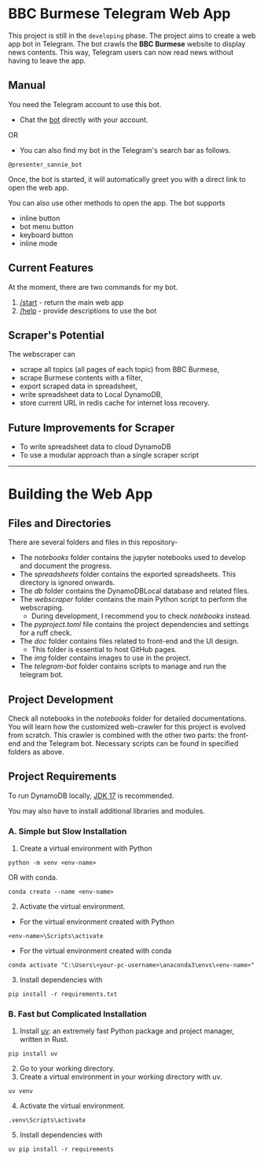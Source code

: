 # BBC Burmese Telegram Web App
This project is still in the `developing` phase. The project aims to create a web app bot in Telegram. The bot crawls the **BBC Burmese** website to display news contents. This way, Telegram users can now read news without having to leave the app.

## Manual
You need the Telegram account to use this bot.
- Chat the [bot](http://t.me/presenter_sannie_bot) directly with your account.

OR
- You can also find my bot in the Telegram's search bar as follows.
```console
@presenter_sannie_bot
```
Once, the bot is started, it will automatically greet you with a direct link to open the web app. 

You can also use other methods to open the app. The bot supports
- inline button
- bot menu button
- keyboard button
- inline mode

## Current Features
At the moment, there are two commands for my bot.
1. [/start]() - return the main web app
2. [/help]() - provide descriptions to use the bot

## Scraper's Potential
The webscraper can
- scrape all topics (all pages of each topic) from BBC Burmese,
- scrape Burmese contents with a filter,
- export scraped data in spreadsheet,
- write spreadsheet data to Local DynamoDB,
- store current URL in redis cache for internet loss recovery.

## Future Improvements for Scraper
- To write spreadsheet data to cloud DynamoDB
- To use a modular approach than a single scraper script

***

# Building the Web App
## Files and Directories
There are several folders and files in this repository-
- The _notebooks_ folder contains the jupyter notebooks used to develop and document the progress.
- The _spreadsheets_ folder contains the exported spreadsheets. This directory is ignored onwards.
- The _db_ folder contains the DynamoDBLocal database and related files.
- The _webscraper_ folder contains the main Python script to perform the webscraping.
    - During development, I recommend you to check _notebooks_ instead. 
- The _pyproject.toml_ file contains the project dependencies and settings for a ruff check.
- The _doc_ folder contains files related to front-end and the UI design.
    - This folder is essential to host GitHub pages.
- The _img_ folder contains images to use in the project.
- The _telegram-bot_ folder contains scripts to manage and run the telegram bot.

## Project Development
Check all notebooks in the _notebooks_ folder for detailed documentations. You will learn how the customized web-crawler for this project is evolved from scratch.
This crawler is combined with the other two parts: the front-end and the Telegram bot. Necessary scripts can be found in specified folders as above.

## Project Requirements
To run DynamoDB locally, [JDK 17](https://www.oracle.com/java/technologies/downloads/#java17) is recommended.

You may also have to install additional libraries and modules. 
### A. Simple but Slow Installation
1. Create a virtual environment with Python
```console
python -m venv <env-name>
```
OR with conda.
```console
conda create --name <env-name>
```
2. Activate the virtual environment.
- For the virtual environment created with Python
```console
<env-name>\Scripts\activate
```
- For the virtual environment created with conda
```console
conda activate "C:\Users\<your-pc-username>\anaconda3\envs\<env-name>"
```
3. Install dependencies with
```console
pip install -r requirements.txt
```
### B. Fast but Complicated Installation
1. Install [uv](https://github.com/astral-sh/uv): an extremely fast Python package and project manager, written in Rust.
```console
pip install uv
```
2. Go to your working directory.
3. Create a virtual environment in your working directory with uv.
```console
uv venv
```
4. Activate the virtual environment.
```console
.venv\Scripts\activate
```
5. Install dependencies with
```console
uv pip install -r requirements
```
